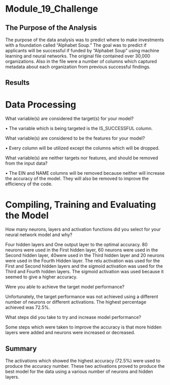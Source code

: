 # Module_19_Challenge

## The Purpose of the Analysis

The purpose of the data analysis was to predict where to make investments with a foundation called “Alphabet Soup.”  The goal was to predict if applicants will be successful if funded by “Alphabet Soup” using machine learning and neural networks.  The original file contained over 30,000 organizations.  Also in the file were a number of columns which captured metadata about each organization from previous successful findings.

## Results

# Data Processing

What variable(s) are considered the target(s) for your model?

•	The variable which is being targeted is the IS_SUCCESSFUL column.

What variable(s) are considered to be the features for your model?

•	Every column will be utilized except the columns which will be dropped.

What variable(s) are neither targets nor features, and should be removed from the input data?

•	The EIN and NAME columns will be removed because neither will increase the accuracy of the model.  They will also be removed to improve the efficiency of the code.

# Compiling, Training and Evaluating the Model

How many neurons, layers and activation functions did you select for your neural network model and why?

Four hidden layers and One output layer to the optimal accuracy.  80 neurons were used in the First hidden layer, 60 neurons were used in the Second hidden layer, 40were used in the Third hidden layer and 20 neurons were used in the Fourth Hidden layer.  The relu activation was used for the First and Second hidden layers and the sigmoid activation was used for the Third and Fourth hidden layers.  The sigmoid activation was used because it seemed to give a higher accuracy.

Were you able to achieve the target model performance?

Unfortunately, the target performance was not achieved using a different number of neurons or different activations.  The highest percentage achieved was 72.5%.

What steps did you take to try and increase model performance?

Some steps which were taken to improve the accuracy is that more hidden layers were added and neurons were increased or decreased.
## Summary

The activations which showed the highest accuracy (72.5%) were used to produce the accuracy number.  These two activations proved to produce the best model for the data using a various number of neurons and hidden layers.
